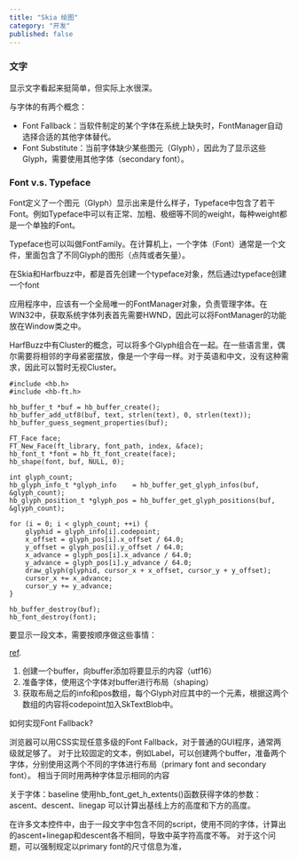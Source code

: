 ```yaml
---
title: "Skia 绘图"
category: "开发"
published: false
---
```


### 文字

显示文字看起来挺简单，但实际上水很深。

与字体的有两个概念：
- Font Fallback：当软件制定的某个字体在系统上缺失时，FontManager自动选择合适的其他字体替代。
- Font Substitute：当前字体缺少某些图元（Glyph），因此为了显示这些Glyph，需要使用其他字体（secondary font）。

### Font v.s. Typeface

Font定义了一个图元（Glyph）显示出来是什么样子，Typeface中包含了若干Font。例如Typeface中可以有正常、加粗、极细等不同的weight，每种weight都是一个单独的Font。

Typeface也可以叫做FontFamily。在计算机上，一个字体（Font）通常是一个文件，里面包含了不同Glyph的图形（点阵或者矢量）。

在Skia和Harfbuzz中，都是首先创建一个typeface对象，然后通过typeface创建一个font

应用程序中，应该有一个全局唯一的FontManager对象，负责管理字体。在WIN32中，获取系统字体列表首先需要HWND，因此可以将FontManager的功能放在Window类之中。

HarfBuzz中有Cluster的概念，可以将多个Glyph组合在一起。在一些语言里，偶尔需要将相邻的字母紧密摆放，像是一个字母一样。对于英语和中文，没有这种需求，因此可以暂时无视Cluster。

```
#include <hb.h>
#include <hb-ft.h>

hb_buffer_t *buf = hb_buffer_create();
hb_buffer_add_utf8(buf, text, strlen(text), 0, strlen(text));
hb_buffer_guess_segment_properties(buf);

FT_Face face;
FT_New_Face(ft_library, font_path, index, &face);
hb_font_t *font = hb_ft_font_create(face);
hb_shape(font, buf, NULL, 0);

int glyph_count;
hb_glyph_info_t *glyph_info    = hb_buffer_get_glyph_infos(buf, &glyph_count);
hb_glyph_position_t *glyph_pos = hb_buffer_get_glyph_positions(buf, &glyph_count);

for (i = 0; i < glyph_count; ++i) {
    glyphid = glyph_info[i].codepoint;
    x_offset = glyph_pos[i].x_offset / 64.0;
    y_offset = glyph_pos[i].y_offset / 64.0;
    x_advance = glyph_pos[i].x_advance / 64.0;
    y_advance = glyph_pos[i].y_advance / 64.0;
    draw_glyph(glyphid, cursor_x + x_offset, cursor_y + y_offset);
    cursor_x += x_advance;
    cursor_y += y_advance;
}

hb_buffer_destroy(buf);
hb_font_destroy(font);
```

要显示一段文本，需要按顺序做这些事情：

[ref](https://chromium.googlesource.com/chromium/blink/+/master/Source/platform/fonts/shaping/HarfBuzzShaper.cpp).

1. 创建一个buffer，向buffer添加将要显示的内容（utf16）
2. 准备字体，使用这个字体对buffer进行布局（shaping）
3. 获取布局之后的info和pos数组，每个Glyph对应其中的一个元素，根据这两个数组的内容将codepoint加入SkTextBlob中。

如何实现Font Fallback?

浏览器可以用CSS实现任意多级的Font Fallback，对于普通的GUI程序，通常两级就足够了。
对于比较固定的文本，例如Label，可以创建两个buffer，准备两个字体，分别使用这两个不同的字体进行布局（primary font and secondary font）。
相当于同时用两种字体显示相同的内容

关于字体：baseline
使用hb_font_get_h_extents()函数获得字体的参数：ascent、descent、linegap
可以计算出基线上方的高度和下方的高度。

在许多文本控件中，由于一段文字中包含不同的script，使用不同的字体，计算出的ascent+linegap和descent各不相同，导致中英字符高度不等。
对于这个问题，可以强制规定以primary font的尺寸信息为准，
